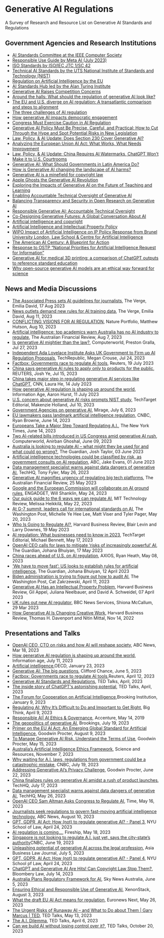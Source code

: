 # Generative AI Regulations
A Survey of Research and Resource List on Generative AI Standards and Regulations

## Government Agencies and Research Institutions
- [AI Standards Committee at the IEEE Computer Society](https://sagroups.ieee.org/ai-sc/)
- [Responsible Use Guide by Meta AI (July 2023)](https://ai.meta.com/llama/responsible-use-guide/#:~:text=The%20Responsible%20Use%20Guide%20is,development%20from%20inception%20to%20deployment.)
- [ISO Standards by ISO/IEC JTC 1/SC 42](https://www.iso.org/committee/6794475/x/catalogue/p/0/u/1/w/0/d/0)
- [Technical AI Standards by the UTS National Institute of Standards and Technology (NIST)](https://www.nist.gov/artificial-intelligence/technical-ai-standards)
- [Regulation on Artificial Intelligence by the EU](https://digital-strategy.ec.europa.eu/en/library/proposal-regulation-laying-down-harmonised-rules-artificial-intelligence)
- [AI Standards Hub led by the Alan Turing Institute](https://aistandardshub.org/the-ai-standards-hub/)
- [Generative AI Raises Competition Concerns](https://www.ftc.gov/policy/advocacy-research/tech-at-ftc/2023/06/generative-ai-raises-competition-concerns)
- [Around the halls: What should the regulation of generative AI look like?](https://www.brookings.edu/articles/around-the-halls-what-should-the-regulation-of-generative-ai-look-like/)
- [The EU and U.S. diverge on AI regulation: A transatlantic comparison and steps to alignment](https://www.brookings.edu/articles/the-eu-and-us-diverge-on-ai-regulation-a-transatlantic-comparison-and-steps-to-alignment/)
- [The three challenges of AI regulation](https://www.brookings.edu/articles/the-three-challenges-of-ai-regulation/)
- [How generative AI impacts democratic engagement](https://www.brookings.edu/articles/how-generative-ai-impacts-democratic-engagement/)
- [Congress Must Exercise Caution in AI Regulation](https://www.eff.org/deeplinks/2023/05/congress-must-exercise-caution-ai-regulation)
- [Generative AI Policy Must Be Precise, Careful, and Practical: How to Cut Through the Hype and Spot Potential Risks in New Legislation](https://www.eff.org/deeplinks/2023/07/generative-ai-policy-must-be-precise-careful-and-practical-how-cut-through-hype)
- [Law, Policy, & AI Update: Does Section 230 Cover Generative AI?](https://hai.stanford.edu/news/law-policy-ai-update-does-section-230-cover-generative-ai)
- [Analyzing the European Union AI Act: What Works, What Needs Improvement](https://hai.stanford.edu/news/analyzing-european-union-ai-act-what-works-what-needs-improvement)
- [Law, Policy, & AI Update: China Requires AI Watermarks, ChatGPT Won’t Make it to U.S. Courtrooms](https://hai.stanford.edu/news/law-policy-ai-update-china-requires-ai-watermarks-chatgpt-wont-make-it-us-courtrooms)
- [Generative AI: What Should Governments in Latin America Do?](https://cyber.harvard.edu/publication/2023/generative-ai-what-should-governments-latin-america-do)
- [How is Generative AI changing the landscape of AI harms?](https://cyber.harvard.edu/events/how-generative-ai-changing-landscape-ai-harms)
- [Generative AI is a minefield for copyright law](https://cyber.harvard.edu/story/2023-06/generative-ai-minefield-copyright-law)
- [Apple Ghosts the Generative AI Revolution](https://cyber.harvard.edu/story/2023-06/apple-ghosts-generative-ai-revolution)
- [Exploring the Impacts of Generative AI on the Future of Teaching and Learning](https://cyber.harvard.edu/story/2023-06/impacts-generative-ai-teaching-learning)
- [Enabling Accountable Technical Oversight of Generative AI](https://cyber.harvard.edu/events/enabling-accountable-technical-oversight-generative-ai)
- [Balancing Transparency and Security in Open Research on Generative AI](https://cyber.harvard.edu/events/balancing-transparency-and-security-open-research-generative-ai)
- [Responsible Generative AI: Accountable Technical Oversight](https://cyber.harvard.edu/projects/ai-initiative/responsible-generative-ai-accountable-technical-oversight)
- [Co-Designing Generative Futures: A Global Conversation About AI](https://cyber.harvard.edu/story/2023-05/co-designing-generative-futures)
- [Artificial intelligence and copyright](https://www.wipo.int/wipo_magazine/en/2017/05/article_0003.html)
- [Artificial Intelligence and Intellectual Property Policy](https://www.wipo.int/about-ip/en/artificial_intelligence/policy.html)
- [WIPO Impact of Artificial Intelligence on IP Policy Response from Brunel University London, Law School & Centre for Artificial Intelligence](https://www.wipo.int/export/sites/www/about-ip/en/artificial_intelligence/call_for_comments/pdf/org_brunel.pdf)
- [The American AI Century: A Blueprint for Action](https://www.cnas.org/publications/reports/the-american-ai-century-a-blueprint-for-action)
- [Response to OSTP “National Priorities for Artificial Intelligence Request for Information”](https://www.cnas.org/publications/commentary/ostp-national-priorities-for-artificial-intelligence)
- [Generative AI for medical 3D printing: a comparison of ChatGPT outputs to reference standard education](https://www.proquest.com/docview/2843974461?accountid=17095&parentSessionId=M9QPbqSfPNO1jmrV3kZdUWUa%2FKAqLn9kPi3cNFgqdF4%3D&pq-origsite=primo)
- [Why open-source generative AI models are an ethical way forward for science](https://www.nature.com/articles/d41586-023-01295-4)

## News and Media Discussions
- [The Associated Press sets AI guidelines for journalists](https://www.theverge.com/2023/8/16/23834586/associated-press-ai-guidelines-journalists-openai), The Verge, Emilia David, 17 Aug 2023
- [News outlets demand new rules for AI training data](https://www.theverge.com/2023/8/10/23827316/news-transparency-copyright-generative-ai), The Verge, Emilia David, Aug 11, 2023
- [CONFLICTING VISIONS FOR AI REGULATION](https://www.nature.com/articles/d41586-023-02491-y), Nature Portfolio, Matthew Hutson, Aug 10, 2023
- [Artificial intelligence: top academics warn Australia has no AI industry to regulate](https://www.afr.com/technology/labor-ignoring-the-elephant-in-the-room-on-ai-experts-20230804-p5du1p), The Australian Financial Review, Aug 7, 2023
- [Is generative AI mightier than the law?](https://www.computerworld.com/article/3703250/is-generative-ai-mightier-than-the-law.html), Computerworld, Preston Gralla, Jul 27, 2023
- [Independent Ada Lovelace Institute Asks UK Government to Firm up AI Regulation Proposals](https://www.techrepublic.com/article/generative-ai-uk-regulation/), TechRepublic, Megan Crouse, Jul 24, 2023
- [Factbox: Governments race to regulate AI tools](https://www.reuters.com/technology/governments-efforts-regulate-ai-tools-2023-04-12/), Reuters, 19 July 2023
- [China says generative AI rules to apply only to products for the public](https://www.reuters.com/technology/china-issues-temporary-rules-generative-ai-services-2023-07-13/), REUTERS, Josh Ye, Jul 15, 2023
- [China takes major step in regulating generative AI services like ChatGPT](https://edition.cnn.com/2023/07/14/tech/china-ai-regulation-intl-hnk/index.html), CNN, Laura He, 14 July 2023
- [How generative AI regulation is shaping up around the world](https://www.information-age.com/how-generative-ai-regulation-shaping-up-around-world-123503911/), Information Age, Aaron Hurst, 11 July 2023
- [U.S. concern about generative AI risks prompts NIST study](https://www.techtarget.com/searchcio/news/366544159/US-concern-about-generative-AI-risks-prompts-NIST-study), TechTarget Editorial, Makenzie Holland, Jul 10, 2023
- [Government Agencies on generative AI](https://www.miragenews.com/government-agencies-on-generative-ai-1041623/), Mirage, July 6, 2023
- [EU lawmakers pass landmark artificial intelligence regulation](https://www.cnbc.com/2023/06/14/eu-lawmakers-pass-landmark-artificial-intelligence-regulation.html), CNBC, Ryan Browne, June 14, 2023
- [Europeans Take a Major Step Toward Regulating A.I.](https://www.nytimes.com/2023/06/14/technology/europe-ai-regulation.html), The New York Times, June 14, 2023
- [Two AI-related bills introduced in US Congress amid generative AI rush](https://www.computerworld.com/article/3699348/two-ai-related-bills-introduced-in-us-congress-amid-generative-ai-rush.html), Computerworld, Anirban Ghoshal, June 09, 2023
- [Australia is looking to regulate AI – what might they be used for and what could go wrong?](https://www.theguardian.com/technology/2023/jun/03/australia-is-looking-to-regulate-ai-what-might-they-be-used-for-and-what-could-go-wrong), The Guardian, Josh Taylor, 03 June 2023
- [Artificial intelligence technologies could be classified by risk, as government consults on AI regulation](https://www.abc.net.au/news/2023-06-01/ai-government-regulation-risk-classification-plan/102417294), ABC, Jake Evans, 01 June 2023
- [Data management specialist warns against data dangers of generative AI](https://techhq.com/2023/05/data-management-specialist-warns-against-data-dangers-of-generative-ai/), TechHQ, Tony Fyler, May 26, 2023
- [Generative AI magnifies urgency of regulating big tech platforms](https://www.afr.com/technology/generative-ai-magnifies-urgency-of-regulating-big-tech-platforms-20230522-p5dad1), The Australian Financial Review, 25 May 2023
- [Google and the European Commission will collaborate on AI ground rules](https://www.engadget.com/google-and-the-european-commission-will-collaborate-on-ai-ground-rules-192035744.html), ENGADGET, Will Shanklin, May 24, 2023
- [Our quick guide to the 6 ways we can regulate AI](https://www.technologyreview.com/2023/05/22/1073482/our-quick-guide-to-the-6-ways-we-can-regulate-ai/), MIT Technology Review, Melissa Heikkilä, May 22, 2023
- [At G-7 summit, leaders call for international standards on AI](https://www.washingtonpost.com/world/2023/05/20/g7-summit-artificial-intelligence-ai/), The Washington Post, Michelle Ye Hee Lee, Matt Viser and Tyler Pager, May 20, 2023
- [Who Is Going to Regulate AI?](https://hbr.org/2023/05/who-is-going-to-regulate-ai), Harvard Business Review, Blair Levin and Larry Downes, 19 May 2023
- [AI regulation: What businesses need to know in 2023](https://www.techtarget.com/searchenterpriseai/feature/AI-regulation-What-businesses-need-to-know), TechTarget Editorial, Michael Bennett, May 17, 2023
- [OpenAI CEO calls for laws to mitigate ‘risks of increasingly powerful’ AI](https://www.theguardian.com/technology/2023/may/16/ceo-openai-chatgpt-ai-tech-regulations), The Guardian, Johana Bhuiyan, 17 May 2023
- [China races ahead of U.S. on AI regulation](https://www.axios.com/2023/05/08/china-ai-regulation-race), AXIOS, Ryan Heath, May 08, 2023
- [‘We have to move fast’: US looks to establish rules for artificial intelligence](https://www.theguardian.com/technology/2023/apr/11/us-commerce-department-artificial-intelligence-rules), The Guardian, Johana Bhuiyan, 12 April 2023
- [Biden administration is trying to figure out how to audit AI](https://www.washingtonpost.com/technology/2023/04/11/biden-commerce-department-ai-rules/), The Washington Post, Cat Zakrzewski, April 11, 2023
- [Generative AI Has an Intellectual Property Problem](https://hbr.org/2023/04/generative-ai-has-an-intellectual-property-problem), Harvard Business Review, Gil Appel, Juliana Neelbauer, and David A. Schweidel, 07 April 2023
- [UK rules out new AI regulator](https://www.bbc.com/news/technology-65102210), BBC News Services, Shiona McCallum, 29 Mar 2023
- [How Generative AI Is Changing Creative Work](https://hbr.org/2022/11/how-generative-ai-is-changing-creative-work), Harvard Business Review, Thomas H. Davenport and Nitin Mittal, Nov 14, 2022

## Presentations and Talks
- [OpenAI CEO, CTO on risks and how AI will reshape society](https://www.youtube.com/watch?v=540vzMlf-54), ABC News, Mar 18, 2023
- [How generative AI regulation is shaping up around the world](https://www.information-age.com/how-generative-ai-regulation-shaping-up-around-world-123503911/), Information age, July 11, 2023
- [Artificial intelligence](https://www.oecd.org/digital/artificial-intelligence/),OECD, January 23, 2023
- [Generative AI: The big questions](https://www.cliffordchance.com/insights/thought_leadership/ai-and-tech/generative-ai-the-big-questions.html), Clifford Chance, June 5, 2023
- [Factbox: Governments race to regulate AI tools](https://www.reuters.com/technology/governments-efforts-regulate-ai-tools-2023-04-12/),Reuters, April 12, 2023
- [Generative AI Standards and Regulations](https://www.ted.com/talks/sal_khan_how_ai_could_save_not_destroy_education), TED Talks, April, 2023
- [The inside story of ChatGPT's astonishing potential](https://www.ted.com/talks/greg_brockman_the_inside_story_of_chatgpt_s_astonishing_potential), TED Talks, April, 2023
- [The Forum for Cooperation on Artificial Intelligence](https://www.brookings.edu/projects/the-forum-for-cooperation-on-artificial-intelligence/),Brooking Institution, January 9, 2023
- [Regulating AI: Why It’s Difficult to Do and Important to Get Right](https://www.governing.com/now/regulating-ai-why-its-difficult-to-do-and-important-to-get-right), Big Think, April 9, 2023
- [Responsible AI| AI Ethics & Governance](https://www.accenture.com/au-en/services/applied-intelligence/ai-ethics-governance), Accenture, May 14, 2019
- [The geopolitics of generative AI](https://www.brookings.edu/events/the-geopolitics-of-generative-ai/), Brookings, July 19, 2023
- [Primer on the EU AI Act: An Emerging Global Standard for Artificial Intelligence](https://www.goodwinlaw.com/en/insights/publications/2023/08/insights-technology-aiml-eu-ai-act-global-standard-artificial-intelligence), Goodwin Procter, August 9, 2023
- [To Manage Generative AI Risk, Understand the Terms of Use](https://www.goodwinlaw.com/en/insights/publications/2023/05/insights-technology-aiml-generative-ai-risk-terms-of-use), Goodwin Procter, May 15, 2023
- [Australia’s Artificial Intelligence Ethics Framework](https://www.industry.gov.au/publications/australias-artificial-intelligence-ethics-framework), Science and Resources, November 7, 2023
- [Why waiting for A.I. laws, regulations from government could be a catastrophic mistake](https://www.cnbc.com/2023/07/19/waiting-on-ai-regulations-from-government-may-be-catastrophic-mistake.html), CNBC, July 19, 2023
- [Addressing Generative AI’s Privacy Challenge](https://www.goodwinlaw.com/en/insights/publications/2023/06/insights-technology-aiml-privacy-regulations-use-generative-ai-tool), Goodwin Procter, June 22, 2023
- [China finalizes rules on generative AI amidst a rush of product launches](https://techhq.com/2023/07/china-finalizes-rules-on-generative-ai-amidst-a-rush-of-product-launches/), TechHQ, July 17, 2023
- [Data management specialist warns against data dangers of generative AI](https://techhq.com/2023/05/data-management-specialist-warns-against-data-dangers-of-generative-ai/), TechHQ, May 26, 2023
- [OpenAI CEO Sam Altman Asks Congress to Regulate AI](https://time.com/6280372/sam-altman-chatgpt-regulate-ai/), Time, May 16, 2023
- [Journalists seek regulations to govern fast-moving artificial intelligence technology](https://abcnews.go.com/US/wireStory/journalists-seek-regulations-govern-fast-moving-artificial-intelligence-102146228), ABC News, August 10, 2023
- [GPT, GDPR, AI Act: How (not) to regulate generative AI? - Panel 3](https://www.youtube.com/watch?v=NVe_drCREyc), NYU School of Law, April 24, 2023
- [AI regulation is coming...](https://www.youtube.com/watch?v=CDokUdux0rc), Fireship, May 18, 2023
- [Singapore is not looking to regulate A.I. just yet, says the city-state’s authority](https://www.cnbc.com/2023/06/19/singapore-is-not-looking-to-regulate-ai-just-yet-says-the-city-state.html)CNBC, June 19, 2023
- [Unleashing potential of generative AI across the legal profession](https://law.asia/potential-generative-ai-for-legal-profession/), Asia Business Law Journal, July 5, 2023
- [GPT, GDPR, AI Act: How (not) to regulate generative AI? - Panel 4](https://www.youtube.com/watch?v=YKUltib9w0g), NYU School pf Law, April 24, 2023
- [ChatGPT and Generative AI Are Hits! Can Copyright Law Stop Them?](https://www.youtube.com/watch?v=bRqwTP2eKJY), Bloombery Law, July 14, 2023
- [Australia Plans Regulatory Framework for AI](https://winbuzzer.com/2023/06/05/australia-plans-regulatory-framework-for-ai-xcxwbn/), Sky News Australia, June 5, 2023
- [Ensuring Ethical and Responsible Use of Generative AI](https://www.xenonstack.com/blog/responsible-use-generative-ai), XenonStack, August 3, 2023
- [What the draft EU AI Act means for regulation](https://www.information-age.com/what-the-draft-eu-ai-act-means-for-regulation-123504268/), Euronews Next, May 26, 2023
- [The Urgent Risks of Runaway AI – and What to Do about Them | Gary Marcus | TED](https://www.youtube.com/watch?v=JL5OFXeXenA&t=2s), TED Talks, May 13, 2023
- [The A.I. Dilemma](https://www.youtube.com/watch?v=xoVJKj8lcNQ), TED Talks, April 6, 2023
- [Can we build AI without losing control over it?](https://www.youtube.com/watch?v=8nt3edWLgIg), TED Talks, October 20, 2023



